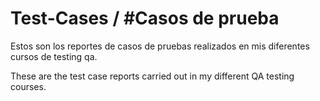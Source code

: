 # Test-Cases  /  #Casos de prueba
Estos son los reportes de casos de pruebas realizados en mis diferentes cursos de testing qa.

These are the test case reports carried out in my different QA testing courses.
